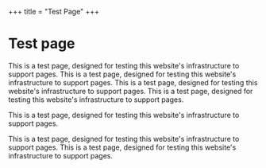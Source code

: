 +++
title = "Test Page"
+++


# Test page

This is a test page, designed for testing this website's infrastructure to support pages. This is a test page, designed for testing this website's infrastructure to support pages. This is a test page, designed for testing this website's infrastructure to support pages. This is a test page, designed for testing this website's infrastructure to support pages.

This is a test page, designed for testing this website's infrastructure to support pages.

This is a test page, designed for testing this website's infrastructure to support pages. This is a test page, designed for testing this website's infrastructure to support pages.
